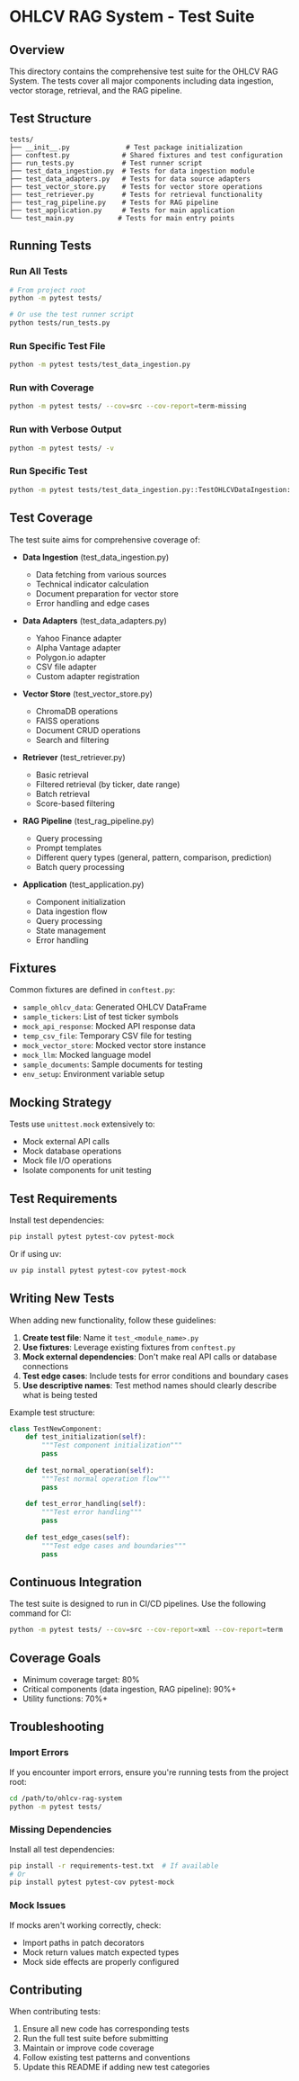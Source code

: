 # OHLCV RAG System - Test Suite

## Overview

This directory contains the comprehensive test suite for the OHLCV RAG System. The tests cover all major components including data ingestion, vector storage, retrieval, and the RAG pipeline.

## Test Structure

```
tests/
├── __init__.py              # Test package initialization
├── conftest.py             # Shared fixtures and test configuration
├── run_tests.py            # Test runner script
├── test_data_ingestion.py  # Tests for data ingestion module
├── test_data_adapters.py   # Tests for data source adapters
├── test_vector_store.py    # Tests for vector store operations
├── test_retriever.py       # Tests for retrieval functionality
├── test_rag_pipeline.py    # Tests for RAG pipeline
├── test_application.py     # Tests for main application
└── test_main.py           # Tests for main entry points
```

## Running Tests

### Run All Tests
```bash
# From project root
python -m pytest tests/

# Or use the test runner script
python tests/run_tests.py
```

### Run Specific Test File
```bash
python -m pytest tests/test_data_ingestion.py
```

### Run with Coverage
```bash
python -m pytest tests/ --cov=src --cov-report=term-missing
```

### Run with Verbose Output
```bash
python -m pytest tests/ -v
```

### Run Specific Test
```bash
python -m pytest tests/test_data_ingestion.py::TestOHLCVDataIngestion::test_fetch_ohlcv_data
```

## Test Coverage

The test suite aims for comprehensive coverage of:

- **Data Ingestion** (test_data_ingestion.py)
  - Data fetching from various sources
  - Technical indicator calculation
  - Document preparation for vector store
  - Error handling and edge cases

- **Data Adapters** (test_data_adapters.py)
  - Yahoo Finance adapter
  - Alpha Vantage adapter
  - Polygon.io adapter
  - CSV file adapter
  - Custom adapter registration

- **Vector Store** (test_vector_store.py)
  - ChromaDB operations
  - FAISS operations
  - Document CRUD operations
  - Search and filtering

- **Retriever** (test_retriever.py)
  - Basic retrieval
  - Filtered retrieval (by ticker, date range)
  - Batch retrieval
  - Score-based filtering

- **RAG Pipeline** (test_rag_pipeline.py)
  - Query processing
  - Prompt templates
  - Different query types (general, pattern, comparison, prediction)
  - Batch query processing

- **Application** (test_application.py)
  - Component initialization
  - Data ingestion flow
  - Query processing
  - State management
  - Error handling

## Fixtures

Common fixtures are defined in `conftest.py`:

- `sample_ohlcv_data`: Generated OHLCV DataFrame
- `sample_tickers`: List of test ticker symbols
- `mock_api_response`: Mocked API response data
- `temp_csv_file`: Temporary CSV file for testing
- `mock_vector_store`: Mocked vector store instance
- `mock_llm`: Mocked language model
- `sample_documents`: Sample documents for testing
- `env_setup`: Environment variable setup

## Mocking Strategy

Tests use `unittest.mock` extensively to:
- Mock external API calls
- Mock database operations
- Mock file I/O operations
- Isolate components for unit testing

## Test Requirements

Install test dependencies:
```bash
pip install pytest pytest-cov pytest-mock
```

Or if using uv:
```bash
uv pip install pytest pytest-cov pytest-mock
```

## Writing New Tests

When adding new functionality, follow these guidelines:

1. **Create test file**: Name it `test_<module_name>.py`
2. **Use fixtures**: Leverage existing fixtures from `conftest.py`
3. **Mock external dependencies**: Don't make real API calls or database connections
4. **Test edge cases**: Include tests for error conditions and boundary cases
5. **Use descriptive names**: Test method names should clearly describe what is being tested

Example test structure:
```python
class TestNewComponent:
    def test_initialization(self):
        """Test component initialization"""
        pass
    
    def test_normal_operation(self):
        """Test normal operation flow"""
        pass
    
    def test_error_handling(self):
        """Test error handling"""
        pass
    
    def test_edge_cases(self):
        """Test edge cases and boundaries"""
        pass
```

## Continuous Integration

The test suite is designed to run in CI/CD pipelines. Use the following command for CI:

```bash
python -m pytest tests/ --cov=src --cov-report=xml --cov-report=term
```

## Coverage Goals

- Minimum coverage target: 80%
- Critical components (data ingestion, RAG pipeline): 90%+
- Utility functions: 70%+

## Troubleshooting

### Import Errors
If you encounter import errors, ensure you're running tests from the project root:
```bash
cd /path/to/ohlcv-rag-system
python -m pytest tests/
```

### Missing Dependencies
Install all test dependencies:
```bash
pip install -r requirements-test.txt  # If available
# Or
pip install pytest pytest-cov pytest-mock
```

### Mock Issues
If mocks aren't working correctly, check:
- Import paths in patch decorators
- Mock return values match expected types
- Mock side effects are properly configured

## Contributing

When contributing tests:
1. Ensure all new code has corresponding tests
2. Run the full test suite before submitting
3. Maintain or improve code coverage
4. Follow existing test patterns and conventions
5. Update this README if adding new test categories